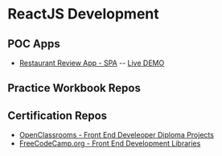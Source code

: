 # ReactJS Development

## POC Apps
* [Restaurant Review App - SPA](https://github.com/paulAlexSerban/prj--restaurant-review-app--spa) -- [Live DEMO](https://restaurant-review-app-react.netlify.app/)

## Practice Workbook Repos

## Certification Repos
* [OpenClassrooms - Front End Develeoper Diploma Projects](https://github.com/paulAlexSerban/OpenClassrooms-FrontEnd-Developer-Diploma-Projects)
* [FreeCodeCamp.org - Front End Development Libraries](https://)
